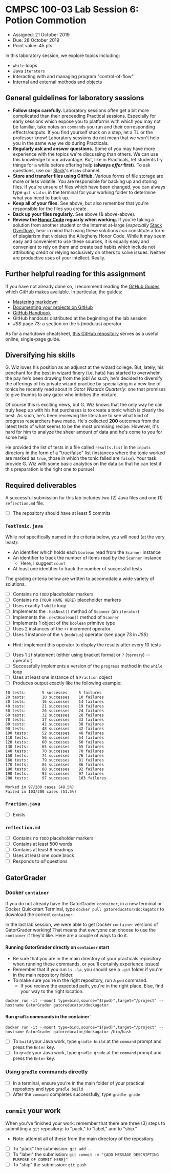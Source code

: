 # CMPSC 100-03 Lab Session 6: Potion Commotion
* Assigned: 21 October 2019
* Due: 28 October 2019
* Point value: 45 pts

In this laboratory session, we explore topics including: 

* `while` loops
* Java `iterators`
* Interacting with and managing program "control-of-flow"
* Internal and external methods and objects

## General guidelines for laboratory sessions

* **Follow steps carefully.** Laboratory sessions often get a bit more complicated than their preceeding Practical sessions. Especially for early sessions which expose you to platforms with which you may not be familiar, take notes on `command`s you run and their corresponding effects/outputs. If you find yourself stuck on a step, let a TL or the professor know! Laboratory sessions do not mean that we won't help you in the same way we do during Practicals.
* **Regularly ask and answer questions.** Some of you may have more experience with the topics we're discussing than others. We can use this knowledge to our advantage. But, like in Practicals, let students try things for a while before offering help (**always _offer_ first**). To ask questions, use our [Slack](https://cmpsc100fall2019.slack.com)'s `#labs` channel.
* **Store and transfer files using GitHub.** Various forms of file storage are more or less volatile. *You* are responsible for backing up and storing files. If you're unsure of files which have been changed, you can always type `git status` in the terminal for your working folder to determine what you need to back up.
* **Keep all of your files.** See above, but also remember that you're responsible for the files you create.
* **Back up your files regularly.** See above (& above-above).
* **Review the [Honor Code](https://sites.allegheny.edu/about/honor-code/) reguarly when working.** If you're taking a solution from another student or the Internet at-large (_especially_ [Stack Overflow](https://stackoverflow.com)), bear in mind that using these solutions _can_ constitute a form of plagiarism that violates the Allegheny Honor Code. While it may seem easy and convenient to use these sources, it is equally easy and convenient to rely on them and create bad habits which include not attributing credit or relying exclusively on others to solve issues. Neither are productive uses of your intellect. Really.

## Further helpful reading for this assignment

If you have not already done so, I recommend reading the [GitHub Guides](https://guides.github.com) which GitHub makes available. In particular, the guides:
* [Mastering markdown](https://guides.github.com/features/mastering-markdown/)
* [Documenting your projects on GitHub](https://guides.github.com/features/wikis/)
* [GitHub Handbook](https://guides.github.com/introduction/git-handbook/)
* GitHub handouts distributed at the beginning of the lab session
* _JSS_ page 73: a section on the `%` (modulus) operator

As for a markdown cheatsheet, [this GitHub repository](https://github.com/adam-p/markdown-here/wiki/Markdown-Cheatsheet) serves as a useful online, single-page guide.

## Diversifying his skills

G. Wiz loves his position as an adjunct at the wizard college. But, lately, his penchant for the best in wizard finery (i.e. hats) has started to overwhelm the pay he's been drawing from the job! As such, he's decided to diversify the offerings of his private wizard practice by specializing in a new line of tonics he recently read about in _Gator Wizards Quarterly_: one that promises to give thumbs to any gator who imbibes the mixture.

Of course this is exciting news, but G. Wiz knows that the only way he can truly keep up with his hat purchases is to create a tonic which is clearly the best. As such, he's been reviewing the literature to see what kind of progress researchers have made. He's collected **200** outcomes from the latest tests of what seems to be the most promising recipe. However, it's hard for him to analyze the sheer amount of data and he's come to you for some help.

He provided the list of tests in a file called `results.list` in the `inputs` directory in the form of a "true/false" list (instances where the tonic worked are marked as `true`, those in which the tonic failed are `false`). Your task: provide G. Wiz with some basic analytics on the data so that he can test if this preparation is the right one to pursue!

## Required deliverables

A successful submission for this lab includes two (2) Java files and one (1) `reflection.md` file.

- [ ] The repository should have at least 5 commits

### `TestTonic.java`

While not specifically named in the criteria below, you will need (at the very least):

* An identifier which holds each `boolean` read from the `Scanner` instance
* An identifier to track the number of items read by the `Scanner` instance
    * Here, I suggest `count`
* At least one identifier to track the number of successful tests

The grading criteria below are written to accomodate a wide variety of solutions.

- [ ] Contains no `TODO` placeholder markers
- [ ] Contains no `{YOUR NAME HERE}` placeholder markers
- [ ] Uses exactly 1 `while` loop
- [ ] Implements the `.hasNext()` method of `Scanner` (an `iterator`)
- [ ] Implements the `.nextBoolean()` method of `Scanner`
- [ ] Implements 1 object of the `boolean` primitve type
- [ ] Uses 2 instances of the `++` increment operator
- [ ] Uses 1 instance of the `%` (`modulus`) operator (see page 73 in _JSS_)
* Hint: implement this operator to display the results after every 10 tests
- [ ] Uses 1 `if` statement (either using bracket format or `?` (`ternary`) -- operator)
- [ ] Successfully implements a version of the `progress` method in the `while` loop
- [ ] Uses at least one instance of a `Fraction` object
- [ ] Produces output exactly like the following example:

```
10 tests:       5 successes     5 failures
20 tests:       10 successes    10 failures
30 tests:       16 successes    14 failures
40 tests:       21 successes    19 failures
50 tests:       26 successes    24 failures
60 tests:       32 successes    28 failures
70 tests:       37 successes    33 failures
80 tests:       42 successes    38 failures
90 tests:       48 successes    42 failures
100 tests:      52 successes    48 failures
110 tests:      56 successes    54 failures
120 tests:      60 successes    60 failures
130 tests:      65 successes    65 failures
140 tests:      70 successes    70 failures
150 tests:      74 successes    76 failures
160 tests:      79 successes    81 failures
170 tests:      84 successes    86 failures
180 tests:      88 successes    92 failures
190 tests:      93 successes    97 failures
200 tests:      97 successes    103 failures

Worked in 97/200 cases (48.5%)
Failed in 103/200 cases (51.5%)
```

### `Fraction.java`

- [ ] Exists

### `reflection.md`

- [ ] Contains no `TODO` placeholder markers
- [ ] Contains at least 500 words
- [ ] Contains at least 8 headings
- [ ] Uses at least one code block
- [ ] Responds to _all_ questions

## GatorGrader

### Docker `container`

If you do not already have the GatorGrader `container`, in a new terminal or Docker Quickstart Terminal, type `docker pull gatoreducator/dockagator` to download the correct `container`.

In the last lab session, we were able to get Docker `container` versions of GatorGrader working! That means that everyone can choose to use the `container` if they'd like. Here are a couple of ways to do it.

#### Running GatorGrader directly on `container` start

* Be sure that you are in the main directory of your practicals repository when running these commands, or you'll certainly experience issues!
* Remember that if you run `ls -la`, you should see a `.git` folder if you're in the main repository folder.
* To make sure you're in the right repository, run a `pwd` command.
    * If you recieve the expected path, you're in the right place. Else, find your way to the right location.

```
docker run -it --mount type=bind,source="$(pwd)",target="/project" --hostname GatorGrader gatoreducator/dockagator
```

#### Run `gradle` commands in the container`

```
docker run -it --mount type=bind,source="$(pwd)",target="/project" --hostname GatorGrader gatoreducator/dockagator /bin/bash
```

- [ ] To `build` your Java work, type `gradle build` at the `command` prompt and press the `Enter` key.
- [ ] To `grade` your Java work, type `gradle grade` at the `command` prompt and press the `Enter` key.

### Using `gradle` commands directly

- [ ] In a terminal, ensure you're in the main folder of your practical repository and type `gradle build`
- [ ] After the `command` completes successfully, type `gradle grade`

## `commit` your work

When you've finished your work: remember that there are three (3) steps to submitting a `git` repository: to "pack," to "label," and to "ship."

* Note: attempt all of these from the main directory of the repository.

- [ ] To "pack" the submission: `git add .`
- [ ] To "label" the submission: `git commit -m "{ADD MESSAGE DESCRIPTING PURPOSE OF COMMIT HERE}"`
- [ ] To "ship" the submission: `git push`